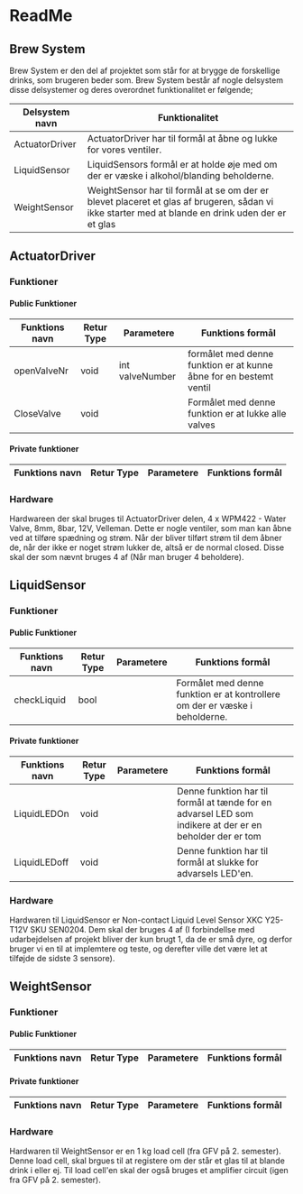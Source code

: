 # ReadMe
## Brew System
Brew System er den del af projektet som står for at brygge de forskellige drinks, som brugeren beder som.
Brew System består af nogle delsystem disse delsystemer og deres overordnet funktionalitet er følgende;

| Delsystem navn | Funktionalitet |
|----------------|----------------|
| ActuatorDriver | ActuatorDriver har til formål at åbne og lukke for vores ventiler. |
| LiquidSensor   | LiquidSensors formål er at holde øje med om der er væske i alkohol/blanding beholderne. |
| WeightSensor   | WeightSensor har til formål at se om der er blevet placeret et glas af brugeren, sådan vi ikke starter med at blande en drink uden der er et glas |

## ActuatorDriver
### Funktioner
#### Public Funktioner
|Funktions navn | Retur Type | Parametere | Funktions formål |
|---------------|------------|------------|------------------|
| openValveNr | void | int valveNumber | formålet med denne funktion er at kunne åbne for en bestemt ventil |
| CloseValve | void | | Formålet med denne funktion er at lukke alle valves |

#### Private funktioner
|Funktions navn | Retur Type | Parametere | Funktions formål |
|---------------|------------|------------|------------------|

### Hardware
Hardwareen der skal bruges til ActuatorDriver delen, 4 x WPM422 - Water Valve, 8mm, 8bar, 12V, Velleman. Dette er nogle ventiler, som man kan åbne ved at tilføre spædning og strøm. Når der bliver tilført strøm til dem åbner de, når der ikke er noget strøm lukker de, altså er de normal closed. Disse skal der som nævnt bruges 4 af (Når man bruger 4 beholdere).

## LiquidSensor
### Funktioner
#### Public Funktioner
|Funktions navn | Retur Type | Parametere | Funktions formål |
|---------------|------------|------------|------------------|
| checkLiquid | bool | | Formålet med denne funktion er at kontrollere om der er væske i beholderne. | 
#### Private funktioner
|Funktions navn | Retur Type | Parametere | Funktions formål |
|---------------|------------|------------|------------------|
| LiquidLEDOn | void | | Denne funktion har til formål at tænde for en advarsel LED som indikere at der er en beholder der er tom |
| LiquidLEDoff | void | | Denne funktion har til formål at slukke for advarsels LED'en. | 

### Hardware
Hardwaren til LiquidSensor er Non-contact Liquid Level Sensor XKC Y25-T12V SKU SEN0204. Dem skal der bruges 4 af (I forbindellse med udarbejdelsen af projekt bliver der kun brugt 1, da de er små dyre, og derfor bruger vi en til at implemtere og teste, og derefter ville det være let at tilføjde de sidste 3 sensore).

## WeightSensor
### Funktioner
#### Public Funktioner
|Funktions navn | Retur Type | Parametere | Funktions formål |
|---------------|------------|------------|------------------|

#### Private funktioner
|Funktions navn | Retur Type | Parametere | Funktions formål |
|---------------|------------|------------|------------------|

### Hardware
Hardwaren til WeightSensor er en 1 kg load cell (fra GFV på 2. semester). Denne load cell, skal brgues til at registere om der står et glas til at blande drink i eller ej. Til load cell'en skal der også bruges et amplifier circuit (igen fra GFV på 2. semester).